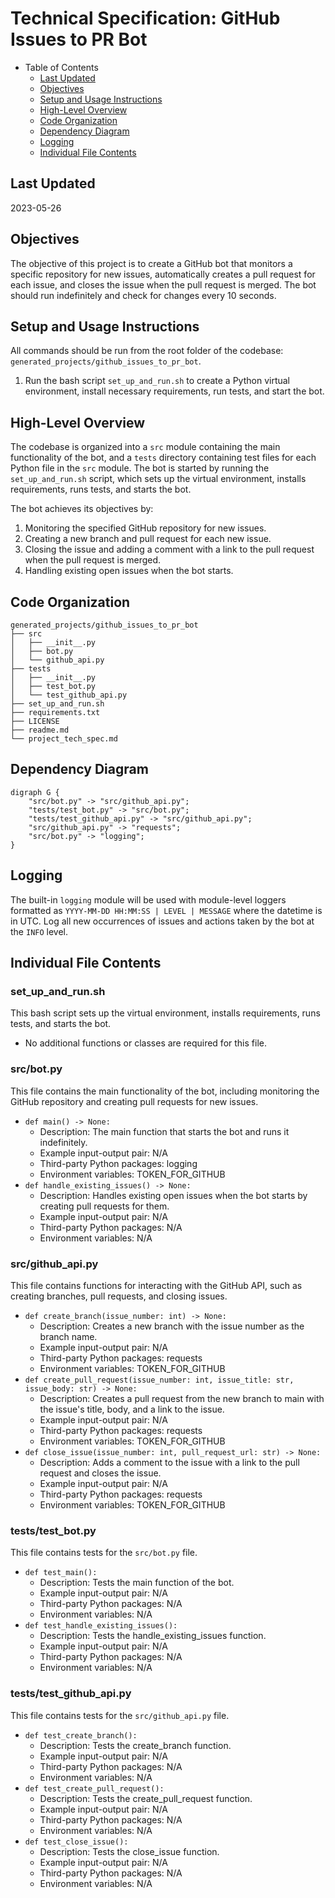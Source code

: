 # Technical Specification: GitHub Issues to PR Bot

- Table of Contents
  - [Last Updated](#last-updated)
  - [Objectives](#objectives)
  - [Setup and Usage Instructions](#setup-and-usage-instructions)
  - [High-Level Overview](#high-level-overview)
  - [Code Organization](#code-organization)
  - [Dependency Diagram](#dependency-diagram)
  - [Logging](#logging)
  - [Individual File Contents](#individual-file-contents)

## Last Updated

2023-05-26

## Objectives

The objective of this project is to create a GitHub bot that monitors a specific repository for new issues, automatically creates a pull request for each issue, and closes the issue when the pull request is merged. The bot should run indefinitely and check for changes every 10 seconds.

## Setup and Usage Instructions

All commands should be run from the root folder of the codebase: `generated_projects/github_issues_to_pr_bot`.

1. Run the bash script `set_up_and_run.sh` to create a Python virtual environment, install necessary requirements, run tests, and start the bot.

## High-Level Overview

The codebase is organized into a `src` module containing the main functionality of the bot, and a `tests` directory containing test files for each Python file in the `src` module. The bot is started by running the `set_up_and_run.sh` script, which sets up the virtual environment, installs requirements, runs tests, and starts the bot.

The bot achieves its objectives by:

1. Monitoring the specified GitHub repository for new issues.
2. Creating a new branch and pull request for each new issue.
3. Closing the issue and adding a comment with a link to the pull request when the pull request is merged.
4. Handling existing open issues when the bot starts.

## Code Organization

```
generated_projects/github_issues_to_pr_bot
├── src
│   ├── __init__.py
│   ├── bot.py
│   └── github_api.py
├── tests
│   ├── __init__.py
│   ├── test_bot.py
│   └── test_github_api.py
├── set_up_and_run.sh
├── requirements.txt
├── LICENSE
├── readme.md
└── project_tech_spec.md
```

## Dependency Diagram

```graphviz
digraph G {
    "src/bot.py" -> "src/github_api.py";
    "tests/test_bot.py" -> "src/bot.py";
    "tests/test_github_api.py" -> "src/github_api.py";
    "src/github_api.py" -> "requests";
    "src/bot.py" -> "logging";
}
```

## Logging

The built-in `logging` module will be used with module-level loggers formatted as `YYYY-MM-DD HH:MM:SS | LEVEL | MESSAGE` where the datetime is in UTC. Log all new occurrences of issues and actions taken by the bot at the `INFO` level.

## Individual File Contents

### set_up_and_run.sh
This bash script sets up the virtual environment, installs requirements, runs tests, and starts the bot.
- No additional functions or classes are required for this file.

### src/bot.py
This file contains the main functionality of the bot, including monitoring the GitHub repository and creating pull requests for new issues.
- `def main() -> None:`
  - Description: The main function that starts the bot and runs it indefinitely.
  - Example input-output pair: N/A
  - Third-party Python packages: logging
  - Environment variables: TOKEN_FOR_GITHUB
- `def handle_existing_issues() -> None:`
  - Description: Handles existing open issues when the bot starts by creating pull requests for them.
  - Example input-output pair: N/A
  - Third-party Python packages: N/A
  - Environment variables: N/A

### src/github_api.py
This file contains functions for interacting with the GitHub API, such as creating branches, pull requests, and closing issues.
- `def create_branch(issue_number: int) -> None:`
  - Description: Creates a new branch with the issue number as the branch name.
  - Example input-output pair: N/A
  - Third-party Python packages: requests
  - Environment variables: TOKEN_FOR_GITHUB
- `def create_pull_request(issue_number: int, issue_title: str, issue_body: str) -> None:`
  - Description: Creates a pull request from the new branch to main with the issue's title, body, and a link to the issue.
  - Example input-output pair: N/A
  - Third-party Python packages: requests
  - Environment variables: TOKEN_FOR_GITHUB
- `def close_issue(issue_number: int, pull_request_url: str) -> None:`
  - Description: Adds a comment to the issue with a link to the pull request and closes the issue.
  - Example input-output pair: N/A
  - Third-party Python packages: requests
  - Environment variables: TOKEN_FOR_GITHUB

### tests/test_bot.py
This file contains tests for the `src/bot.py` file.
- `def test_main():`
  - Description: Tests the main function of the bot.
  - Example input-output pair: N/A
  - Third-party Python packages: N/A
  - Environment variables: N/A
- `def test_handle_existing_issues():`
  - Description: Tests the handle_existing_issues function.
  - Example input-output pair: N/A
  - Third-party Python packages: N/A
  - Environment variables: N/A

### tests/test_github_api.py
This file contains tests for the `src/github_api.py` file.
- `def test_create_branch():`
  - Description: Tests the create_branch function.
  - Example input-output pair: N/A
  - Third-party Python packages: N/A
  - Environment variables: N/A
- `def test_create_pull_request():`
  - Description: Tests the create_pull_request function.
  - Example input-output pair: N/A
  - Third-party Python packages: N/A
  - Environment variables: N/A
- `def test_close_issue():`
  - Description: Tests the close_issue function.
  - Example input-output pair: N/A
  - Third-party Python packages: N/A
  - Environment variables: N/A

